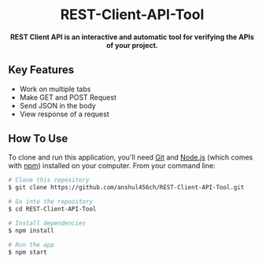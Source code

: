 <h1 align="center">
  <br>
 REST-Client-API-Tool
  <br>
</h1>
<h4 align="center">REST Client API is an interactive and automatic tool for verifying the APIs of your project.</h4>



## Key Features

* Work on multiple tabs
* Make GET and POST Request
* Send JSON in the body
* View response of a request


## How To Use

To clone and run this application, you'll need [Git](https://git-scm.com) and [Node.js](https://nodejs.org/en/download/) (which comes with [npm](http://npmjs.com)) installed on your computer. From your command line:

```bash
# Clone this repository
$ git clone https://github.com/anshul456ch/REST-Client-API-Tool.git

# Go into the repository
$ cd REST-Client-API-Tool

# Install dependencies
$ npm install

# Run the app
$ npm start
```

